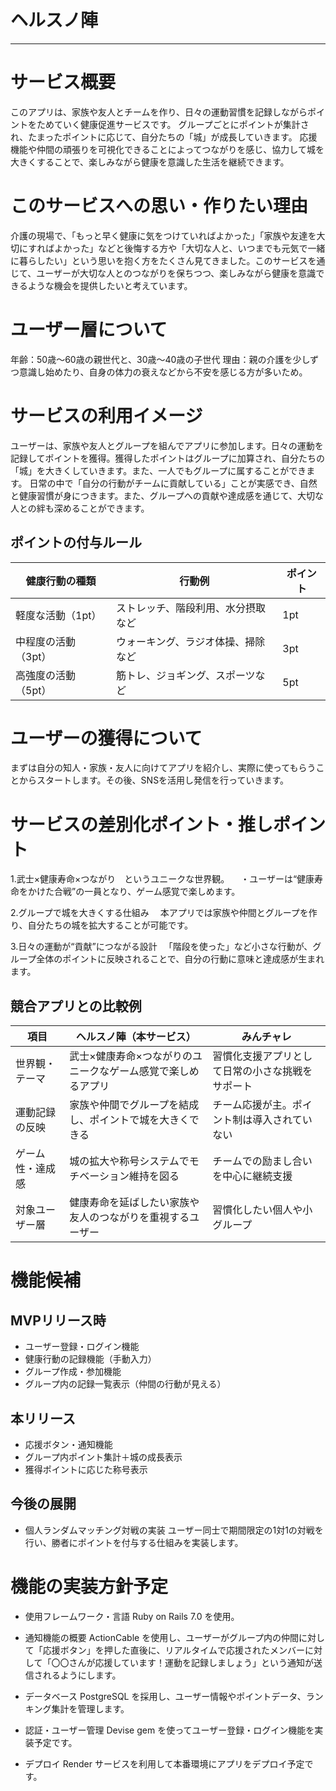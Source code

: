 # ヘルスノ陣
***
# サービス概要
このアプリは、家族や友人とチームを作り、日々の運動習慣を記録しながらポイントをためていく健康促進サービスです。
グループごとにポイントが集計され、たまったポイントに応じて、自分たちの「城」が成長していきます。
応援機能や仲間の頑張りを可視化できることによってつながりを感じ、協力して城を大きくすることで、楽しみながら健康を意識した生活を継続できます。

# このサービスへの思い・作りたい理由
介護の現場で、「もっと早く健康に気をつけていればよかった」「家族や友達を大切にすればよかった」などと後悔する方や「大切な人と、いつまでも元気で一緒に暮らしたい」という思いを抱く方をたくさん見てきました。このサービスを通じて、ユーザーが大切な人とのつながりを保ちつつ、楽しみながら健康を意識できるような機会を提供したいと考えています。

# ユーザー層について
年齢：50歳～60歳の親世代と、30歳～40歳の子世代
理由：親の介護を少しずつ意識し始めたり、自身の体力の衰えなどから不安を感じる方が多いため。

# サービスの利用イメージ
ユーザーは、家族や友人とグループを組んでアプリに参加します。日々の運動を記録してポイントを獲得。獲得したポイントはグループに加算され、自分たちの「城」を大きくしていきます。また、一人でもグループに属することができます。
日常の中で「自分の行動がチームに貢献している」ことが実感でき、自然と健康習慣が身につきます。また、グループへの貢献や達成感を通じて、大切な人との絆も深めることができます。

## ポイントの付与ルール
| 健康行動の種類     | 行動例             | ポイント |
| ----------- | ----------------- | ----- |
| 軽度な活動（1pt）  | ストレッチ、階段利用、水分摂取など  | 1pt   |
| 中程度の活動（3pt） | ウォーキング、ラジオ体操、掃除など | 3pt   |
| 高強度の活動（5pt） | 筋トレ、ジョギング、スポーツなど  | 5pt   |

# ユーザーの獲得について
まずは自分の知人・家族・友人に向けてアプリを紹介し、実際に使ってもらうことからスタートします。その後、SNSを活用し発信を行っていきます。

# サービスの差別化ポイント・推しポイント
1.武士×健康寿命×つながり　というユニークな世界観。
　・ユーザーは“健康寿命をかけた合戦”の一員となり、ゲーム感覚で楽しめます。

2.グループで城を大きくする仕組み
　本アプリでは家族や仲間とグループを作り、自分たちの城を拡大することが可能です。

3.日々の運動が“貢献”につながる設計
　「階段を使った」など小さな行動が、グループ全体のポイントに反映されることで、自分の行動に意味と達成感が生まれます。
## 競合アプリとの比較例
| 項目       | ヘルスノ陣（本サービス）                          | みんチャレ                           |
| -------- | ------------------------------------- | ------------------------------- |
| 世界観・テーマ  | 武士×健康寿命×つながりのユニークなゲーム感覚で楽しめるアプリ     | 習慣化支援アプリとして日常の小さな挑戦をサポート        |
| 運動記録の反映   | 家族や仲間でグループを結成し、ポイントで城を大きくできる | チーム応援が主。ポイント制は導入されていない     |
| ゲーム性・達成感 | 城の拡大や称号システムでモチベーション維持を図る         | チームでの励まし合いを中心に継続支援              |
| 対象ユーザー層  | 健康寿命を延ばしたい家族や友人のつながりを重視するユーザー         | 習慣化したい個人や小グループ                |

# 機能候補
## MVPリリース時
- ユーザー登録・ログイン機能
- 健康行動の記録機能（手動入力）
- グループ作成・参加機能
- グループ内の記録一覧表示（仲間の行動が見える）

## 本リリース
- 応援ボタン・通知機能
- グループ内ポイント集計＋城の成長表示
- 獲得ポイントに応じた称号表示

## 今後の展開
- 個人ランダムマッチング対戦の実装
ユーザー同士で期間限定の1対1の対戦を行い、勝者にポイントを付与する仕組みを実装します。

# 機能の実装方針予定
- 使用フレームワーク・言語
Ruby on Rails 7.0 を使用。

- 通知機能の概要
ActionCable を使用し、ユーザーがグループ内の仲間に対して「応援ボタン」を押した直後に、リアルタイムで応援されたメンバーに対して「〇〇さんが応援しています！運動を記録しましょう」という通知が送信されるようにします。

- データベース
PostgreSQL を採用し、ユーザー情報やポイントデータ、ランキング集計を管理します。

- 認証・ユーザー管理
Devise gem を使ってユーザー登録・ログイン機能を実装予定です。

- デプロイ
Render サービスを利用して本番環境にアプリをデプロイ予定です。
